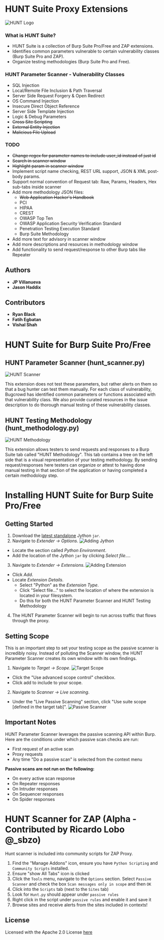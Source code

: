 # HUNT Suite Proxy Extensions 

![HUNT Logo](/images/logo.png)

### What is HUNT Suite?
* HUNT Suite is a collection of Burp Suite Pro/Free and ZAP extensions.
* Identifies common parameters vulnerable to certain vulnerability classes (Burp Suite Pro and ZAP). 
* Organize testing methodologies (Burp Suite Pro and Free).

### HUNT Parameter Scanner - Vulnerability Classes

* SQL Injection
* Local/Remote File Inclusion & Path Traversal
* Server Side Request Forgery & Open Redirect
* OS Command Injection
* Insecure Direct Object Reference
* Server Side Template Injection
* Logic & Debug Parameters
* ~~Cross Site Scripting~~
* ~~External Entity Injection~~
* ~~Malicious File Upload~~


### TODO
* ~~Change regex for parameter names to include user_id instead of just id~~
* ~~Search in scanner window~~
* ~~Highlight param in scanner window~~
* Implement script name checking, REST URL support, JSON & XML post-body params.
* Support normal convention of Request tab: Raw, Params, Headers, Hex sub-tabs inside scanner
* Add more methodology JSON files:
  * ~~Web Application Hacker's Handbook~~
  * PCI
  * HIPAA
  * CREST
  * OWASP Top Ten
  * OWASP Application Security Verification Standard
  * Penetration Testing Execution Standard
  * Burp Suite Methodology
* Add more text for advisory in scanner window
* Add more descriptions and resources in methodology window
* Add functionality to send request/response to other Burp tabs like Repeater

## Authors

* **JP Villanueva**
* **Jason Haddix**

## Contributors
* **Ryan Black**
* **Fatih Egbatan**
* **Vishal Shah**


# HUNT Suite for Burp Suite Pro/Free

## HUNT Parameter Scanner (hunt_scanner.py)

![HUNT Scanner](/images/scanner.png)

This extension does not test these parameters, but rather alerts on them so that a bug hunter can test them manually. For each class of vulnerability, Bugcrowd has identified common parameters or functions associated with that vulnerability class. We also provide curated resources in the issue description to do thorough manual testing of these vulnerability classes.

## HUNT Testing Methodology (hunt_methodology.py)

![HUNT Methodology](/images/methodology.png)

This extension allows testers to send requests and responses to a Burp Suite tab called "HUNT Methodology". This tab contains a tree on the left side that is a visual representation of your testing methodology. By sending request/responses here testers can organize or attest to having done manual testing in that section of the application or having completed a certain methodology step.

# Installing HUNT Suite for Burp Suite Pro/Free

## Getting Started
1. Download the [latest standalone](http://www.jython.org/downloads.html) Jython `jar`.
2. Navigate to *Extender -> Options*. 
  ![Adding Jython](/images/jython.png)
  * Locate the section called *Python Environment*.
  * Add the location of the Jython `jar` by clicking *Select file...*.
3. Navigate to *Extender -> Extensions*.
  ![Adding Extension](/images/extension.png)
  * Click *Add*.
  * Locate *Extension Details*.
    * Select "Python" as the *Extension Type*.
    * Click "Select file..." to select the location of where the extension is located in your filesystem.
    * Do this for both the HUNT Parameter Scanner and HUNT Testing Methodology
4. The HUNT Parameter Scanner will begin to run across traffic that flows through the proxy.

## Setting Scope
This is an important step to set your testing scope as the passive scanner is incredibly noisy. Instead of polluting the Scanner window, the HUNT Parameter Scanner creates its own window with its own findings.
1. Navigate to *Target -> Scope*.
  ![Target Scope](/images/target_scope.png)
  * Click the "Use advanced scope control" checkbox.
  * Click add to include to your scope.
2. Navigate to *Scanner -> Live scanning*.
  * Under the "Live Passive Scanning" section, click "Use suite scope \[defined in the target tab\]".
  ![Passive Scanner](/images/passive_scanner.png)

## Important Notes
HUNT Parameter Scanner leverages the passive scanning API within Burp. Here are the conditions under which passive scan checks are run: 
* First request of an active scan
* Proxy requests
* Any time "Do a passive scan" is selected from the context menu

**Passive scans are not run on the following:**
* On every active scan response
* On Repeater responses
* On Intruder responses
* On Sequencer responses
* On Spider responses

# HUNT Scanner for ZAP (Alpha - Contributed by Ricardo Lobo @_sbzo)
Hunt scanner is included into community scripts for ZAP Proxy.

1. Find the "Manage Addons" icon, ensure you have ``` Python Scripting ``` and ``` Community Scripts ``` installed.
2. Ensure "show All Tabs" icon is clicked
3. Click the ```Tools``` menu, navigate to the ```Options``` section. Select ```Passive Scanner``` and check the box ```Scan messages only in scope``` and then ```OK```
4. Click into the ``` Scripts ``` tab (next to the  ``` Sites ``` tab)
5. Look for ``` Hunt.py ``` should appear under ```passive rules```
6. Right click in the script under ```passive rules``` and enable it and save it
7. Browse sites and receive alerts from the sites included in contexts!

## License
Licensed with the Apache 2.0 License [here](https://github.com/bugcrowd/HUNT/blob/master/license)
